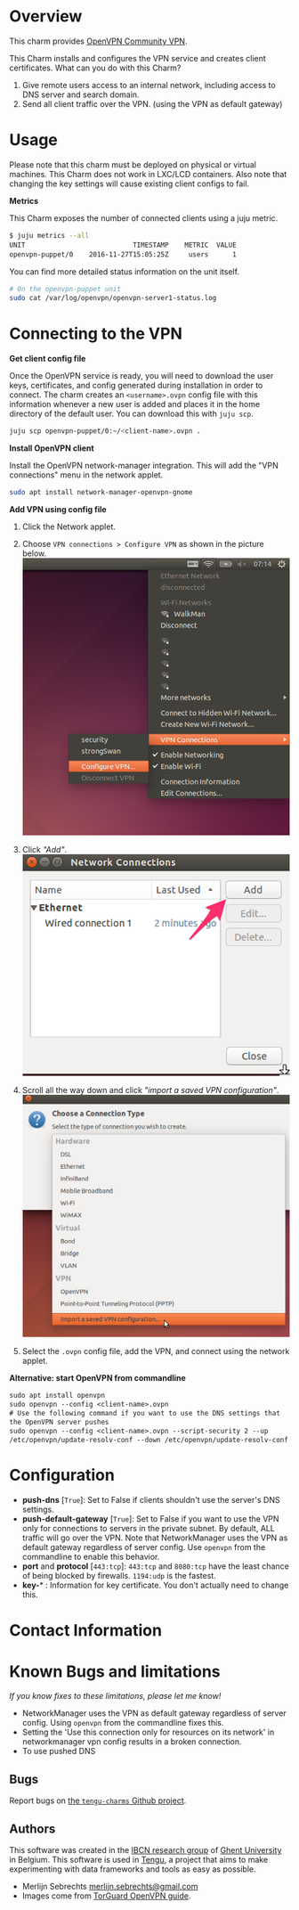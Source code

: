 # Overview

This charm provides [OpenVPN Community VPN](http://openvpn.net/index.php/open-source).

This Charm installs and configures the VPN service and creates client certificates. What can you do with this Charm?

 1. Give remote users access to an internal network, including access to DNS server and search domain.
 2. Send all client traffic over the VPN. (using the VPN as default gateway)

# Usage

Please note that this charm must be deployed on physical or virtual machines. This Charm does not work in LXC/LCD containers. Also note that changing the key settings will cause existing client configs to fail.

**Metrics**

This Charm exposes the number of connected clients using a juju metric.

```bash
$ juju metrics --all
UNIT            	           TIMESTAMP	METRIC	VALUE
openvpn-puppet/0	2016-11-27T15:05:25Z	 users	    1
```

You can find more detailed status information on the unit itself.

```bash
# On the openvpn-puppet unit
sudo cat /var/log/openvpn/openvpn-server1-status.log
```


# Connecting to the VPN

**Get client config file**

Once the OpenVPN service is ready, you will need to download the user keys, certificates, and config generated during installation in order to connect. The charm creates an `<username>.ovpn` config file with this information whenever a new user is added and places it in the home directory of the default user. You can download this with `juju scp`.

```bash
juju scp openvpn-puppet/0:~/<client-name>.ovpn .
```

**Install OpenVPN client**

Install the OpenVPN network-manager integration. This will add the "VPN connections" menu in the network applet.

```bash
sudo apt install network-manager-openvpn-gnome
```

**Add VPN using config file**

1. Click the Network applet.
2. Choose `VPN connections > Configure VPN` as shown in the picture below.
![VPN menu in network applet](files/documentation/networkmanager-applet.png)

3. Click *"Add"*.
![Add VPN](files/documentation/add-vpn.png)

4. Scroll all the way down and click *"import a saved VPN configuration"*.
![Import VPN config](files/documentation/import-vpn-config.png)

5. Select the `.ovpn` config file, add the VPN, and connect using the network applet.

<!-- FOR SOME REASON, USING OPENVPN WITH NETWORKMANAGER WITHOUT DEFAULT GATEWAY CONFIG IS BROKEN --!>
<!-- 6. *[Optional] Regardless of server configuration, NetworkManager uses the VPN as default gateway, effectively sending ALL traffic over the VPN. If you set `push-default-gateway` to False and want NetworkManager to respect that setting, you need extra configuration. Edit the VPN connection > IPv4 Settings > Routes...'.*
![Edit the VPN settings](files/documentation/no-default-gateway-2.jpg)

7. *[Optional] Then mark "Use this connection only for resources on its network."*
![Check 'Use this connection only for resources on its network'](files/documentation/no-default-gateway-3.jpg) -->


**Alternative: start OpenVPN from commandline**

    sudo apt install openvpn
    sudo openvpn --config <client-name>.ovpn
    # Use the following command if you want to use the DNS settings that the OpenVPN server pushes
    sudo openvpn --config <client-name>.ovpn --script-security 2 --up /etc/openvpn/update-resolv-conf --down /etc/openvpn/update-resolv-conf

# Configuration

- **push-dns** [`True`]: Set to False if clients shouldn't use the server's DNS settings.
- **push-default-gateway** [`True`]: Set to False if you want to use the VPN only for connections to servers in the private subnet. By default, ALL traffic will go over the VPN. Note that NetworkManager uses the VPN as default gateway regardless of server config. Use `openvpn` from the commandline to enable this behavior.
- **port** and **protocol**  [`443:tcp`]: `443:tcp` and `8080:tcp` have the least chance of being blocked by firewalls. `1194:udp` is the fastest.
- **key-*** : Information for key certificate. You don't actually need to change this.

# Contact Information

# Known Bugs and limitations

*If you know fixes to these limitations, please let me know!*

 - NetworkManager uses the VPN as default gateway regardless of server config. Using `openvpn` from the commandline fixes this.
 - Setting the 'Use this connection only for resources on its network' in networkmanager vpn config results in a broken connection.
 - To use pushed DNS

## Bugs

Report bugs on [the `tengu-charms` Github project](https://github.com/IBCNServices/tengu-charms/issues).

## Authors

This software was created in the [IBCN research group](https://www.ibcn.intec.ugent.be/) of [Ghent University](http://www.ugent.be/en) in Belgium. This software is used in [Tengu](http://tengu.intec.ugent.be), a project that aims to make experimenting with data frameworks and tools as easy as possible.

 - Merlijn Sebrechts <merlijn.sebrechts@gmail.com>
 - Images come from [TorGuard OpenVPN guide](https://torguard.net/knowledgebase.php?action=displayarticle&id=53).
